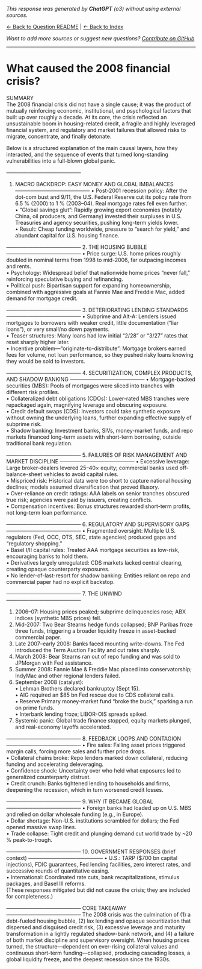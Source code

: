 <!-- 
Generated by: chatgpt
Model: o3
Prompt type: default
Generated at: 2025-06-11T20:33:48.762516
-->

*This response was generated by **ChatGPT** (o3) without using external sources.*

[← Back to Question README](README.md) | [← Back to Index](../README.md)

*Want to add more sources or suggest new questions? [Contribute on GitHub](https://github.com/justinwest/SuggestedSources)*

---

# What caused the 2008 financial crisis?

SUMMARY  
The 2008 financial crisis did not have a single cause; it was the product of mutually reinforcing economic, institutional, and psychological factors that built up over roughly a decade. At its core, the crisis reflected an unsustainable boom in housing-related credit, a fragile and highly leveraged financial system, and regulatory and market failures that allowed risks to migrate, concentrate, and finally detonate.  

Below is a structured explanation of the main causal layers, how they interacted, and the sequence of events that turned long-standing vulnerabilities into a full-blown global panic.

────────────────────
1. MACRO BACKDROP: EASY MONEY AND GLOBAL IMBALANCES
────────────────────
• Post-2001 recession policy: After the dot-com bust and 9/11, the U.S. Federal Reserve cut its policy rate from 6.5 % (2000) to 1 % (2003–04). Real mortgage rates fell even further.  
• “Global savings glut”: Rapidly growing export economies (notably China, oil producers, and Germany) invested their surpluses in U.S. Treasuries and agency securities, pushing long-term yields lower.  
• Result: Cheap funding worldwide, pressure to “search for yield,” and abundant capital for U.S. housing finance.

────────────────────
2. THE HOUSING BUBBLE
────────────────────
• Price surge: U.S. home prices roughly doubled in nominal terms from 1998 to mid-2006, far outpacing incomes and rents.  
• Psychology: Widespread belief that nationwide home prices “never fall,” reinforcing speculative buying and refinancing.  
• Political push: Bipartisan support for expanding homeownership, combined with aggressive goals at Fannie Mae and Freddie Mac, added demand for mortgage credit.

────────────────────
3. DETERIORATING LENDING STANDARDS
────────────────────
• Subprime and Alt-A: Lenders issued mortgages to borrowers with weaker credit, little documentation (“liar loans”), or very small/no down payments.  
• Teaser structures: Many loans had low initial “2/28” or “3/27” rates that reset sharply higher later.  
• Incentive problem—“originate-to-distribute”: Mortgage brokers earned fees for volume, not loan performance, so they pushed risky loans knowing they would be sold to investors.

────────────────────
4. SECURITIZATION, COMPLEX PRODUCTS, AND SHADOW BANKING
────────────────────
• Mortgage-backed securities (MBS): Pools of mortgages were sliced into tranches with different risk profiles.  
• Collateralized debt obligations (CDOs): Lower-rated MBS tranches were repackaged again, magnifying leverage and obscuring exposure.  
• Credit default swaps (CDS): Investors could take synthetic exposure without owning the underlying loans, further expanding effective supply of subprime risk.  
• Shadow banking: Investment banks, SIVs, money-market funds, and repo markets financed long-term assets with short-term borrowing, outside traditional bank regulation.

────────────────────
5. FAILURES OF RISK MANAGEMENT AND MARKET DISCIPLINE
────────────────────
• Excessive leverage: Large broker-dealers levered 25–40× equity; commercial banks used off-balance-sheet vehicles to avoid capital rules.  
• Mispriced risk: Historical data were too short to capture national housing declines; models assumed diversification that proved illusory.  
• Over-reliance on credit ratings: AAA labels on senior tranches obscured true risk; agencies were paid by issuers, creating conflicts.  
• Compensation incentives: Bonus structures rewarded short-term profits, not long-term loan performance.

────────────────────
6. REGULATORY AND SUPERVISORY GAPS
────────────────────
• Fragmented oversight: Multiple U.S. regulators (Fed, OCC, OTS, SEC, state agencies) produced gaps and “regulatory shopping.”  
• Basel I/II capital rules: Treated AAA mortgage securities as low-risk, encouraging banks to hold them.  
• Derivatives largely unregulated: CDS markets lacked central clearing, creating opaque counterparty exposures.  
• No lender-of-last-resort for shadow banking: Entities reliant on repo and commercial paper had no explicit backstop.

────────────────────
7. THE UNWIND
────────────────────
1. 2006–07: Housing prices peaked; subprime delinquencies rose; ABX indices (synthetic MBS prices) fell.  
2. Mid-2007: Two Bear Stearns hedge funds collapsed; BNP Paribas froze three funds, triggering a broader liquidity freeze in asset-backed commercial paper.  
3. Late 2007–early 2008: Banks faced mounting write-downs. The Fed introduced the Term Auction Facility and cut rates sharply.  
4. March 2008: Bear Stearns ran out of repo funding and was sold to JPMorgan with Fed assistance.  
5. Summer 2008: Fannie Mae & Freddie Mac placed into conservatorship; IndyMac and other regional lenders failed.  
6. September 2008 (catalyst):  
   • Lehman Brothers declared bankruptcy (Sept 15).  
   • AIG required an $85 bn Fed rescue due to CDS collateral calls.  
   • Reserve Primary money-market fund “broke the buck,” sparking a run on prime funds.  
   • Interbank lending froze; LIBOR-OIS spreads spiked.  
7. Systemic panic: Global trade finance stopped, equity markets plunged, and real-economy layoffs accelerated.

────────────────────
8. FEEDBACK LOOPS AND CONTAGION
────────────────────
• Fire sales: Falling asset prices triggered margin calls, forcing more sales and further price drops.  
• Collateral chains broke: Repo lenders marked down collateral, reducing funding and accelerating deleveraging.  
• Confidence shock: Uncertainty over who held what exposures led to generalized counterparty distrust.  
• Credit crunch: Banks tightened lending to households and firms, deepening the recession, which in turn worsened credit losses.

────────────────────
9. WHY IT BECAME GLOBAL
────────────────────
• Foreign banks had loaded up on U.S. MBS and relied on dollar wholesale funding (e.g., in Europe).  
• Dollar shortage: Non-U.S. institutions scrambled for dollars; the Fed opened massive swap lines.  
• Trade collapse: Tight credit and plunging demand cut world trade by ~20 % peak-to-trough.

────────────────────
10. GOVERNMENT RESPONSES (brief context)
────────────────────
• U.S.: TARP ($700 bn capital injections), FDIC guarantees, Fed lending facilities, zero interest rates, and successive rounds of quantitative easing.  
• International: Coordinated rate cuts, bank recapitalizations, stimulus packages, and Basel III reforms.  
(These responses mitigated but did not cause the crisis; they are included for completeness.)

────────────────────
CORE TAKEAWAY
────────────────────
The 2008 crisis was the culmination of (1) a debt-fueled housing bubble, (2) lax lending and opaque securitization that dispersed and disguised credit risk, (3) excessive leverage and maturity transformation in a lightly regulated shadow-bank network, and (4) a failure of both market discipline and supervisory oversight. When housing prices turned, the structure—dependent on ever-rising collateral values and continuous short-term funding—collapsed, producing cascading losses, a global liquidity freeze, and the deepest recession since the 1930s.